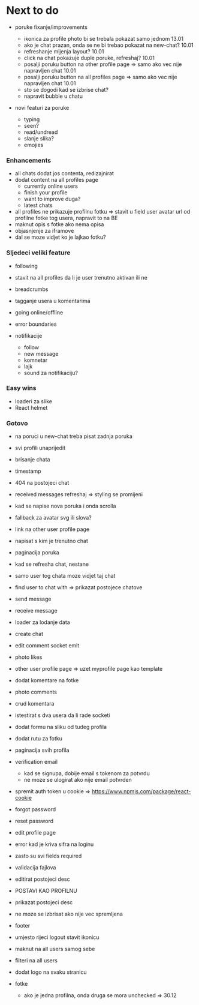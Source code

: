 # Next to do

- poruke fixanje/improvements

  - ikonica za profile photo bi se trebala pokazat samo jednom 13.01
  - ako je chat prazan, onda se ne bi trebao pokazat na new-chat? 10.01
  - refreshanje mijenja layout? 10.01
  - click na chat pokazuje duple poruke, refreshaj? 10.01
  - posalji poruku button na other profile page => samo ako vec nije napravljen chat 10.01
  - posalji poruku button na all profiles page => samo ako vec nije napravljen chat 10.01
  - sto se dogodi kad se izbrise chat?
  - napravit bubble u chatu

- novi featuri za poruke
  - typing
  - seen?
  - read/undread
  - slanje slika?
  - emojies

### Enhancements

- all chats dodat jos contenta, redizajnirat
- dodat content na all profiles page
  - currently online users
  - finish your profile
  - want to improve duga?
  - latest chats
- all profiles ne prikazuje profilnu fotku => stavit u field user avatar url od profilne fotke tog usera, napravit to na BE
- maknut opis s fotke ako nema opisa
- objasnjenje za iframove
- dal se moze vidjet ko je lajkao fotku?

### Sljedeci veliki feature

- following
- stavit na all profiles da li je user trenutno aktivan ili ne
- breadcrumbs
- tagganje usera u komentarima
- going online/offline
- error boundaries

- notifikacije
  - follow
  - new message
  - komnetar
  - lajk
  - sound za notifikaciju?

### Easy wins

- loaderi za slike
- React helmet

### Gotovo

- na poruci u new-chat treba pisat zadnja poruka
- svi profili unaprijedit
- brisanje chata
- timestamp
- 404 na postojeci chat
- received messages refreshaj => styling se promijeni
- kad se napise nova poruka i onda scrolla
- fallback za avatar svg ili slova?
- link na other user profile page
- napisat s kim je trenutno chat
- paginacija poruka
- kad se refresha chat, nestane
- samo user tog chata moze vidjet taj chat
- find user to chat with => prikazat postojece chatove
- send message
- receive message
- loader za lodanje data
- create chat
- edit comment socket emit
- photo likes
- other user profile page => uzet myprofile page kao template
- dodat komentare na fotke
- photo comments
- crud komentara
- istestirat s dva usera da li rade socketi
- dodat formu na sliku od tudeg profila
- dodat rutu za fotku
- paginacija svih profila
- verification email

  - kad se signupa, dobije email s tokenom za potvrdu
  - ne moze se ulogirat ako nije email potvrden

- spremit auth token u cookie => https://www.npmjs.com/package/react-cookie
- forgot password
- reset password
- edit profile page
- error kad je kriva sifra na loginu
- zasto su svi fields required
- validacija fajlova
- editirat postojeci desc
- POSTAVI KAO PROFILNU
- prikazat postojeci desc
- ne moze se izbrisat ako nije vec spremljena
- footer
- umjesto rijeci logout stavit ikonicu
- maknut na all users samog sebe
- filteri na all users
- dodat logo na svaku stranicu
- fotke
  - ako je jedna profilna, onda druga se mora unchecked => 30.12
